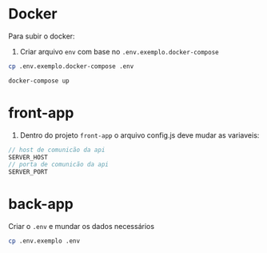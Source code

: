 # Docker
Para subir o docker:

1. Criar arquivo `env` com base no `.env.exemplo.docker-compose`
```bash
cp .env.exemplo.docker-compose .env
```

```bash
docker-compose up
```

# front-app

1. Dentro do projeto `front-app` o arquivo config.js deve mudar as variaveis:
   
```js
// host de comunicão da api
SERVER_HOST
// porta de comunicão da api
SERVER_PORT
```    

# back-app

Criar o `.env` e mundar os dados necessários

```bash
cp .env.exemplo .env
```
